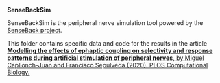 <b>SenseBackSim</b>

SenseBackSim is the peripheral nerve simulation tool powered by the <a href="https://www.imperial.ac.uk/next-generation-neural-interfaces/projects/senseback/"> SenseBack project</a>.

This folder contains specific data and code for the results in the article <a href="https://doi.org/10.1371/journal.pcbi.1007826"><b>Modelling the effects of ephaptic coupling on selectivity and response patterns during artificial stimulation of peripheral nerves</b>, by Miguel Capllonch-Juan and Francisco Sepulveda (2020). PLOS Computational Biology.</a>